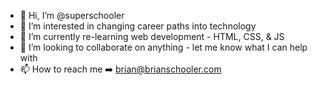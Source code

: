 - 👋 Hi, I’m @superschooler
- 👀 I’m interested in changing career paths into technology
- 🌱 I’m currently re-learning web development - HTML, CSS, & JS
- 💞️ I’m looking to collaborate on anything - let me know what I can help with
- 📫 How to reach me ➡️ brian@brianschooler.com

<!---
superschooler/superschooler is a ✨ special ✨ repository because its `README.md` (this file) appears on your GitHub profile.
You can click the Preview link to take a look at your changes.
--->
